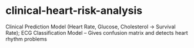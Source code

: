 # clinical-heart-risk-analysis
Clinical Prediction Model (Heart Rate, Glucose, Cholesterol → Survival Rate); ECG Classification Model – Gives confusion matrix and detects heart rhythm problems
